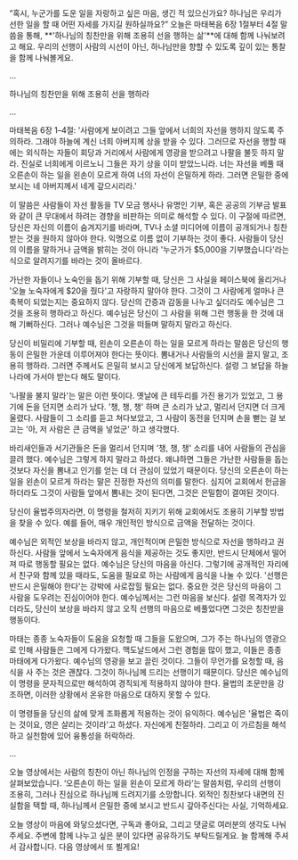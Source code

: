 “혹시, 누군가를 도운 일을 자랑하고 싶은 마음, 생긴 적 있으신가요?
하나님은 우리가 선한 일을 할 때 어떤 자세를 가지길 원하실까요?”
오늘은 마태복음 6장 1절부터 4절 말씀을 통해,
**'하나님의 칭찬만을 위해 조용히 선을 행하는 삶'**에 대해 함께 나눠보려고 해요.
우리의 선행이 사람의 시선이 아닌, 하나님만을 향할 수 있도록
깊이 있는 통찰을 함께 나눠볼게요.

...

하나님의 칭찬만을 위해 조용히 선을 행하라

...

마태복음 6장 1–4절: '사람에게 보이려고 그들 앞에서 너희의 자선을 행하지 않도록 주의하라. 그래야 하늘에 계신 너희 아버지께 상을 받을 수 있다. 그러므로 자선을 행할 때에는 외식하는 자들이 회당과 거리에서 사람에게 영광을 받으려고 나팔을 불듯 하지 말라. 진실로 너희에게 이르노니 그들은 자기 상을 이미 받았느니라. 너는 자선을 베풀 때 오른손이 하는 일을 왼손이 모르게 하여 너의 자선이 은밀하게 하라. 그러면 은밀한 중에 보시는 네 아버지께서 네게 갚으시리라.'

이 말씀은 사람들이 자선 활동을 TV 모금 행사나 유명인 기부, 혹은 공공의 기부금 발표와 같이 큰 무대에서 하려는 경향을 비판하는 의미로 해석할 수 있다. 이 구절에 따르면, 당신은 자신의 이름이 숨겨지기를 바라며, TV나 소셜 미디어에 이름이 공개되거나 칭찬받는 것을 원하지 않아야 한다. 익명으로 이름 없이 기부하는 것이 좋다. 사람들이 당신의 이름을 말하거나 금액을 밝히는 것이 아니라 '누군가가 $5,000을 기부했습니다'라는 식으로 알려지기를 바라는 것이 올바르다.

가난한 자들이나 노숙인을 돕기 위해 기부할 때, 당신은 그 사실을 페이스북에 올리거나 '오늘 노숙자에게 $20을 줬다'고 자랑하지 말아야 한다. 그것이 그 사람에게 얼마나 큰 축복이 되었는지는 중요하지 않다. 당신의 간증과 감동을 나누고 싶더라도 예수님은 그것을 조용히 행하라고 하신다. 예수님은 당신이 그 사람을 위해 그런 행동을 한 것에 대해 기뻐하신다. 그러나 예수님은 그것을 떠들며 말하지 말라고 하신다.

당신이 비밀리에 기부할 때, 왼손이 오른손이 하는 일을 모르게 하라는 말씀은 당신의 행동이 은밀한 가운데 이루어져야 한다는 뜻이다. 뽐내거나 사람들의 시선을 끌지 말고, 조용히 행하라. 그러면 주께서도 은밀히 보시고 당신에게 보답하신다. 설령 그 보답을 하늘나라에 가서야 받는다 해도 말이다.

'나팔을 불지 말라'는 말은 이런 뜻이다. 옛날에 큰 테두리를 가진 용기가 있었고, 그 용기에 돈을 던지면 소리가 났다. '챙, 챙, 챙' 하며 큰 소리가 났고, 멀리서 던지면 더 크게 울렸다. 사람들이 그 소리를 듣고 쳐다보았고, 그 사람이 동전을 던지며 손을 뻗는 걸 보고는 '아, 저 사람은 큰 금액을 넣었군' 하고 생각했다.

바리새인들과 서기관들은 돈을 멀리서 던지며 '챙, 챙, 챙' 소리를 내어 사람들의 관심을 끌려 했다. 예수님은 그렇게 하지 말라고 하셨다. 왜냐하면 그들은 가난한 사람들을 돕는 것보다 자신을 뽐내고 인기를 얻는 데 더 관심이 있었기 때문이다. 당신의 오른손이 하는 일을 왼손이 모르게 하라는 말은 진정한 자선의 의미를 말한다. 심지어 교회에서 헌금을 하더라도 그것이 사람들 앞에서 뽐내는 것이 된다면, 그것은 은밀함이 결여된 것이다.

당신이 율법주의자라면, 이 명령을 철저히 지키기 위해 교회에서도 조용히 기부할 방법을 찾을 수 있다. 예를 들어, 매우 개인적인 방식으로 금액을 전달하는 것이다.

예수님은 외적인 보상을 바라지 않고, 개인적이며 은밀한 방식으로 자선을 행하라고 권하신다. 사람들 앞에서 노숙자에게 음식을 제공하는 것도 좋지만, 반드시 단체에서 떨어져 따로 행동할 필요는 없다. 예수님은 당신의 마음을 아신다. 그렇기에 공개적인 자리에서 친구와 함께 있을 때라도, 도움을 필요로 하는 사람에게 음식을 나눌 수 있다. '선행은 반드시 은밀해야 한다'는 강박에 사로잡힐 필요는 없다. 중요한 것은 당신의 마음이 그 사람을 도우려는 진심이어야 한다. 예수님께서는 그런 마음을 보신다. 설령 목격자가 있더라도, 당신이 보상을 바라지 않고 오직 선행의 마음으로 베풀었다면 그것은 칭찬받을 행동이다.

마태는 종종 노숙자들이 도움을 요청할 때 그들을 도왔으며, 그가 주는 하나님의 영광으로 인해 사람들은 그에게 다가왔다. 맥도날드에서 그런 경험을 많이 했고, 이들은 종종 마태에게 다가왔다. 예수님의 영광을 보고 끌린 것이다. 그들이 무언가를 요청할 때, 음식을 사 주는 것은 괜찮다. 그것이 하나님께 드리는 선행이기 때문이다. 당신은 예수님의 이 명령을 문자적으로만 해석하여 경직되게 적용하지 않아야 한다. 율법의 조문만을 강조하면, 이러한 상황에서 온유한 마음으로 대하지 못할 수 있다.

이 명령들을 당신의 삶에 맞게 조화롭게 적용하는 것이 유익하다. 예수님은 '율법은 죽이는 것이요, 영은 살리는 것이라'고 하셨다. 자신에게 친절하라. 그리고 이 가르침을 해석하고 실천함에 있어 융통성을 허락하라.

...

오늘 영상에서는 사람의 칭찬이 아닌 하나님의 인정을 구하는 자선의 자세에 대해 함께 살펴보았습니다.
‘오른손이 하는 일을 왼손이 모르게 하라’는 말씀처럼,
우리의 선행이 조용히, 그러나 진심으로 하나님께 드려지기를 소망합니다.
외적인 칭찬보다 내면의 진실함을 택할 때,
하나님께서 은밀한 중에 보시고 반드시 갚아주신다는 사실, 기억하세요.

오늘 영상이 마음에 와닿으셨다면,
구독과 좋아요, 그리고 댓글로 여러분의 생각도 나눠주세요.
주변에 함께 나누고 싶은 분이 있다면 공유하기도 부탁드릴게요.
늘 함께해 주셔서 감사합니다. 다음 영상에서 또 뵐게요!